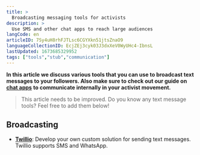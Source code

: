 ```yaml
---
title: >
  Broadcasting messaging tools for activists
description: >
  Use SMS and other chat apps to reach large audiences  
langCode: en
articleID: 7Sy4uH8rhFJTLsc6CGYXkn51jtsZnaO9
languageCollectionID: EcjZEj3cyk03J3dxXeV0WyUHc4-IbnsL
lastUpdated: 1673685329952
tags: ["tools","stub","communication"]
---
```


**In this article we discuss various tools that you can use to broadcast text messages to your followers. Also make sure to check out our guide on** [**chat apps**](/tools/chat-apps) **to communicate internally in your activist movement.**

> This article needs to be improved. Do you know any text message tools? Feel free to add them below!

## Broadcasting

-   [**Twillio**](https://www.twilio.com): Develop your own custom solution for sending text messages. Twillio supports SMS and WhatsApp.